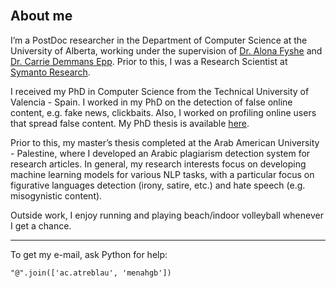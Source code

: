 <br><br><br>
## About me

I’m a PostDoc researcher in the Department of Computer Science at the University of Alberta, working under the supervision of [Dr. Alona Fyshe](http://webdocs.cs.ualberta.ca/~alona/) and [Dr. Carrie Demmans Epp](http://www.cdemmansepp.com/). Prior to this, I was a Research Scientist at [Symanto Research](https://www.symanto.com/).
<br>

I received my PhD in Computer Science from the Technical University of Valencia - Spain. I worked in my PhD on the detection of false online content, e.g. fake news, clickbaits. Also, I worked on profiling online users that spread false content. My PhD thesis is available [here](https://riunet.upv.es/bitstream/handle/10251/158570/Ghanem%20-%20On%20the%20detection%20of%20false%20information%3A%20from%20rumors%20to%20fake%20news.pdf?sequence=4). 

Prior to this, my master’s thesis completed at the Arab American University - Palestine, where I developed an Arabic plagiarism detection system for research articles. In general, my research interests focus on developing machine learning models for various NLP tasks, with a particular focus on figurative languages detection (irony, satire, etc.) and hate speech (e.g. misogynistic content).


Outside work, I enjoy running and playing beach/indoor volleyball whenever I get a chance.

---

To get my e-mail, ask Python for help:
```
"@".join(['ac.atreblau', 'menahgb'])
```
<br>


